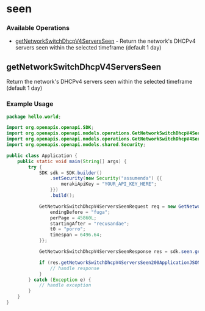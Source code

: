 # seen

### Available Operations

* [getNetworkSwitchDhcpV4ServersSeen](#getnetworkswitchdhcpv4serversseen) - Return the network's DHCPv4 servers seen within the selected timeframe (default 1 day)

## getNetworkSwitchDhcpV4ServersSeen

Return the network's DHCPv4 servers seen within the selected timeframe (default 1 day)

### Example Usage

```java
package hello.world;

import org.openapis.openapi.SDK;
import org.openapis.openapi.models.operations.GetNetworkSwitchDhcpV4ServersSeenRequest;
import org.openapis.openapi.models.operations.GetNetworkSwitchDhcpV4ServersSeenResponse;
import org.openapis.openapi.models.shared.Security;

public class Application {
    public static void main(String[] args) {
        try {
            SDK sdk = SDK.builder()
                .setSecurity(new Security("assumenda") {{
                    merakiApiKey = "YOUR_API_KEY_HERE";
                }})
                .build();

            GetNetworkSwitchDhcpV4ServersSeenRequest req = new GetNetworkSwitchDhcpV4ServersSeenRequest("nisi") {{
                endingBefore = "fuga";
                perPage = 45860L;
                startingAfter = "recusandae";
                t0 = "porro";
                timespan = 6496.64;
            }};            

            GetNetworkSwitchDhcpV4ServersSeenResponse res = sdk.seen.getNetworkSwitchDhcpV4ServersSeen(req);

            if (res.getNetworkSwitchDhcpV4ServersSeen200ApplicationJSONObjects != null) {
                // handle response
            }
        } catch (Exception e) {
            // handle exception
        }
    }
}
```
